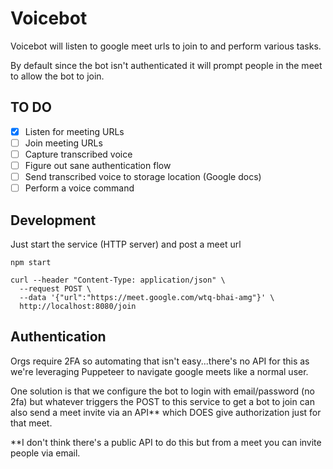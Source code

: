# Voicebot 

Voicebot will listen to google meet urls to join to and perform various tasks.

By default since the bot isn't authenticated it will prompt people in the meet to allow the bot to join.

## TO DO 

 - [x] Listen for meeting URLs
 - [ ] Join meeting URLs
 - [ ] Capture transcribed voice
 - [ ] Figure out sane authentication flow
 - [ ] Send transcribed voice to storage location (Google docs)
 - [ ] Perform a voice command

## Development

Just start the service (HTTP server) and post a meet url

```
npm start

curl --header "Content-Type: application/json" \
  --request POST \
  --data '{"url":"https://meet.google.com/wtq-bhai-amg"}' \
  http://localhost:8080/join
```

## Authentication

Orgs require 2FA so automating that isn't easy...there's no API for this as we're leveraging Puppeteer to navigate google meets like a normal user. 

One solution is that we configure the bot to login with email/password (no 2fa) but whatever triggers the POST to this service to get a bot to join can also send a meet invite via an API** which DOES give authorization just for that meet. 

**I don't think there's a public API to do this but from a meet you can invite people via email.

